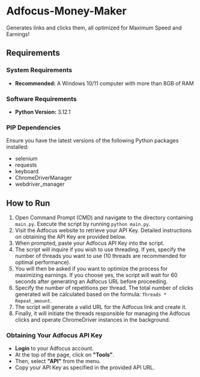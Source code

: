 # Adfocus-Money-Maker

Generates links and clicks them, all optimized for Maximum Speed and Earnings!

## Requirements

### System Requirements
- **Recommended:** A Windows 10/11 computer with more than 8GB of RAM

### Software Requirements
- **Python Version:** 3.12.1

### PIP Dependencies
Ensure you have the latest versions of the following Python packages installed:
- selenium
- requests
- keyboard
- ChromeDriverManager
- webdriver_manager

## How to Run

1. Open Command Prompt (CMD) and navigate to the directory containing `main.py`. Execute the script by running `python main.py`.
2. Visit the Adfocus website to retrieve your API Key. Detailed instructions on obtaining the API Key are provided below.
3. When prompted, paste your Adfocus API Key into the script.
4. The script will inquire if you wish to use threading. If yes, specify the number of threads you want to use (10 threads are recommended for optimal performance).
5. You will then be asked if you want to optimize the process for maximizing earnings. If you choose yes, the script will wait for 60 seconds after generating an Adfocus URL before proceeding.
6. Specify the number of repetitions per thread. The total number of clicks generated will be calculated based on the formula: `Threads * Repeat_amount`.
7. The script will generate a valid URL for the Adfocus link and create it.
8. Finally, it will initiate the threads responsible for managing the Adfocus clicks and operate ChromeDriver instances in the background.

### Obtaining Your Adfocus API Key
- **Login** to your Adfocus account.
- At the top of the page, click on **"Tools"**.
- Then, select **"API"** from the menu.
- Copy your API Key as specified in the provided API URL.
